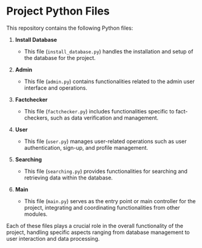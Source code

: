 # Project Python Files

This repository contains the following Python files:

1. **Install Database**
   - This file (`install_database.py`) handles the installation and setup of the database for the project.

2. **Admin**
   - This file (`admin.py`) contains functionalities related to the admin user interface and operations.

3. **Factchecker**
   - This file (`factchecker.py`) includes functionalities specific to fact-checkers, such as data verification and management.

4. **User**
   - This file (`user.py`) manages user-related operations such as user authentication, sign-up, and profile management.

5. **Searching**
   - This file (`searching.py`) provides functionalities for searching and retrieving data within the database.

6. **Main**
   - This file (`main.py`) serves as the entry point or main controller for the project, integrating and coordinating functionalities from other modules.

Each of these files plays a crucial role in the overall functionality of the project, handling specific aspects ranging from database management to user interaction and data processing.
